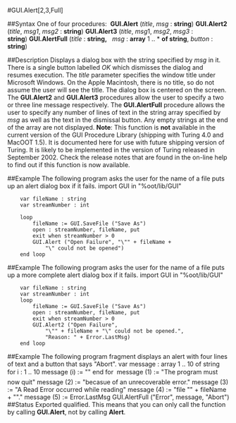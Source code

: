 
#GUI.Alert[2,3,Full]

##Syntax
One of four procedures:
 **GUI.Alert** (*title*, *msg* : **string**) **GUI.Alert2** (*title*, *msg1*, *msg2* : **string**) **GUI.Alert3** (*title*, *msg*1, *msg2*, *msg3* : **string**) **GUI.AlertFull** (*title* : **string,**   *msg* : **array** 1 .. * **of string**, *button* : **string**)

##Description
Displays a dialog box with the string specified by *msg* in it. There is a single button labelled *OK* which dismisses the dialog and resumes execution. The *title* parameter specifies the window title under Microsoft Windows. On the Apple Macintosh, there is no title, so do not assume the user will see the title. The dialog box is centered on the screen.
The **GUI.Alert2** and **GUI.Alert3** procedures allow the user to specify a two or three line message respectively. The **GUI.AlertFull** procedure allows the user to specify any number of lines of text in the string array specified by *msg* as well as the text in the dismissal button. Any empty strings at the end of the array are not displayed.
**Note**: This function is **not** available in the current version of the GUI Procedure Library (shipping with Turing 4.0 and MacOOT 1.5). It is documented here for use with future shipping version of Turing. It is likely to be implemented in the version of Turing released in September 2002. Check the release notes that are found in the on-line help to find out if this function is now available.

##Example
The following program asks the user for the name of a file puts up an alert dialog box if it fails.
        import GUI in "%oot/lib/GUI"
        
        var fileName : string
        var streamNumber : int
        
        loop
            fileName := GUI.SaveFile ("Save As")
            open : streamNumber, fileName, put
            exit when streamNumber > 0
            GUI.Alert ("Open Failure", "\"" + fileName + 
                "\" could not be opened")
        end loop
        
##Example
The following program asks the user for the name of a file puts up a more complete alert dialog box if it fails.
        import GUI in "%oot/lib/GUI"
        
        var fileName : string
        var streamNumber : int
        loop
            fileName := GUI.SaveFile ("Save As")
            open : streamNumber, fileName, put
            exit when streamNumber > 0
            GUI.Alert2 ("Open Failure", 
                "\"" + fileName + "\" could not be opened.",
                "Reason: " + Error.LastMsg)
        end loop
##Example
The following program fragment displays an alert with four lines of text and a button that says "Abort".
        var message : array 1 .. 10 of string
        for i : 1 .. 10
            message (i) := ""
        end for
        
        message (1) := "The program must now quit"
        message (2) := "becasue of an unrecoverable error."
        message (3) := "A Read Error occurred while reading"
        message (4) := "file \"" + fileName + "\"."
        message (5) := Error.LastMsg
        GUI.AlertFull ("Error", message, "Abort")
##Status
Exported qualified.
This means that you can only call the function by calling **GUI.Alert**, not by calling **Alert**.
